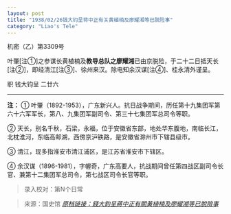 ```yaml
---
layout: post
title: "1938/02/26钱大钧呈蒋中正有关黄植楠及廖耀湘等已脱险事"
category: "Liao's Tele"
---
```


机密（乙）第3309号

叶肇[注①]之参谋长黄植楠及**教导总队之廖耀湘**已由京脱险，于二十二日抵天长[注②]，即经清江[注③]、徐州来汉。除电知余汉谋[注④]、桂永清外谨呈。

职 钱大钧呈 二廿六

---

**注：**
① 叶肇（1892-1953），广东新兴人。抗日战争期间，历任第十九集团军第六十六军军长，第八、九集团军副司令、第三十七集团军总司令等职。

② 天长，别名千秋，石梁，永福，位于安徽省东部，地处华东腹地，南临长江，北枕淮河，东临高邮湖，西傍京沪铁路，是安徽省滁州市下辖县级市。

③ 清江，现多指淮安市清江浦区，是江苏省淮安市下辖区。

④ 余汉谋（1896-1981），字幄奇，广东高要人，抗战期间曾任第四战区副司令长官、兼第十二集团军总司令，第七战区司令长官等职。

> 录入校对：第N个日常

> 来源：国史馆 [*原档链接：錢大鈞呈蔣中正有關黃植楠及廖耀湘等已脫險事*](https://ahonline.drnh.gov.tw/index.php?act=Display/image/5894399tqHZ==p#dbJ)
